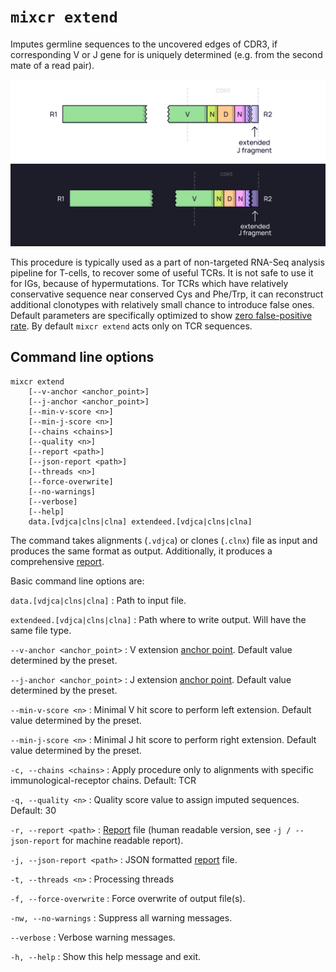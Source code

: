 # `mixcr extend`

Imputes germline sequences to the uncovered edges of CDR3, if corresponding V or J gene for is uniquely determined (e.g. from the second mate of a read pair).

![extend.svg](pics/extend-light.svg#only-light)
![extend.svg](pics/extend-dark.svg#only-dark)

This procedure is typically used as a part of non-targeted RNA-Seq analysis pipeline for T-cells, to recover some of useful TCRs. It is not safe to use it for IGs, because of hypermutations. Tor TCRs which have relatively conservative sequence near conserved Cys and Phe/Trp, it can reconstruct additional clonotypes with relatively small chance to
introduce false ones. Default parameters are specifically optimized to show [zero false-positive rate](https://www.nature.com/articles/nbt.3979#Sec1). By default `mixcr extend` acts only on TCR sequences.

## Command line options

```
mixcr extend 
    [--v-anchor <anchor_point>] 
    [--j-anchor <anchor_point>] 
    [--min-v-score <n>] 
    [--min-j-score <n>] 
    [--chains <chains>] 
    [--quality <n>] 
    [--report <path>] 
    [--json-report <path>] 
    [--threads <n>] 
    [--force-overwrite] 
    [--no-warnings] 
    [--verbose] 
    [--help]
    data.[vdjca|clns|clna] extendeed.[vdjca|clns|clna]
```

The command takes alignments (`.vdjca`) or clones (`.clnx`) file as input and produces the same format as output. Additionally, it produces a comprehensive [report](./report-extend.md).

Basic command line options are:

`data.[vdjca|clns|clna]`
: Path to input file.

`extendeed.[vdjca|clns|clna]`
: Path where to write output. Will have the same file type.

`--v-anchor <anchor_point>`
: V extension [anchor point](./ref-gene-features.md). Default value determined by the preset.

`--j-anchor <anchor_point>`
: J extension [anchor point](./ref-gene-features.md). Default value determined by the preset.

`--min-v-score <n>`
: Minimal V hit score to perform left extension. Default value determined by the preset.

`--min-j-score <n>`
: Minimal J hit score to perform right extension. Default value determined by the preset.

`-c, --chains <chains>`
: Apply procedure only to alignments with specific immunological-receptor chains. Default: TCR

`-q, --quality <n>`
: Quality score value to assign imputed sequences. Default: 30

`-r, --report <path>`
: [Report](./report-extend.md) file (human readable version, see `-j / --json-report` for machine readable report).

`-j, --json-report <path>`
: JSON formatted [report](./report-extend.md) file.

`-t, --threads <n>`
: Processing threads

`-f, --force-overwrite`
: Force overwrite of output file(s).

`-nw, --no-warnings`
: Suppress all warning messages.

`--verbose`
: Verbose warning messages.

`-h, --help`
: Show this help message and exit.
